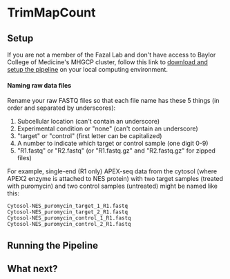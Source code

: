 # TrimMapCount

## Setup

If you are not a member of the Fazal Lab and don't have access to Baylor College 
of Medicine's MHGCP cluster, follow this link to [download and setup the pipeline]() 
on your local computing environment.

#### Naming raw data files

Rename your raw FASTQ files so that each file name has these 5 things (in order and separated by underscores):
   1. Subcellular location (can't contain an underscore)
   2. Experimental condition or "none" (can't contain an underscore)
   3. "target" or "control" (first letter can be capitalized)
   4. A number to indicate which target or control sample (one digit 0-9)
   5. "R1.fastq" or "R2.fastq" (or "R1.fastq.gz" and "R2.fastq.gz" for zipped files)


For example, single-end (R1 only) APEX-seq data from the cytosol (where APEX2 enzyme is attached to NES protein) with 
two target samples (treated with puromycin) and two control samples (untreated) might be named like this:
   ```
   Cytosol-NES_puromycin_target_1_R1.fastq
   Cytosol-NES_puromycin_target_2_R1.fastq
   Cytosol-NES_puromycin_control_1_R1.fastq
   Cytosol-NES_puromycin_control_2_R1.fastq
   ```

## Running the Pipeline


## What next?
